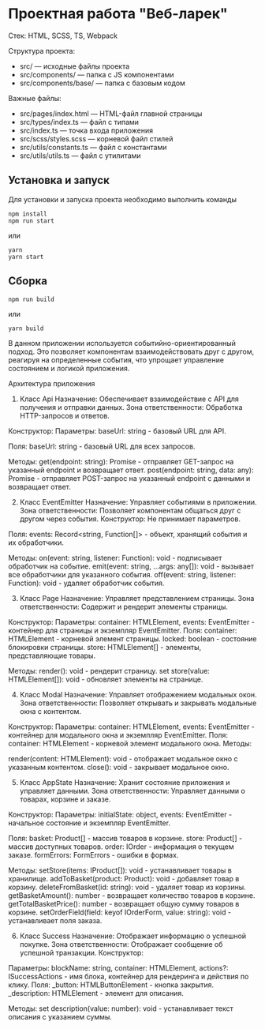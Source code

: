 # Проектная работа "Веб-ларек"

Стек: HTML, SCSS, TS, Webpack

Структура проекта:
- src/ — исходные файлы проекта
- src/components/ — папка с JS компонентами
- src/components/base/ — папка с базовым кодом

Важные файлы:
- src/pages/index.html — HTML-файл главной страницы
- src/types/index.ts — файл с типами
- src/index.ts — точка входа приложения
- src/scss/styles.scss — корневой файл стилей
- src/utils/constants.ts — файл с константами
- src/utils/utils.ts — файл с утилитами

## Установка и запуск
Для установки и запуска проекта необходимо выполнить команды

```
npm install
npm run start
```

или

```
yarn
yarn start
```
## Сборка

```
npm run build
```

или

```
yarn build
```

В данном приложении используется событийно-ориентированный подход. Это позволяет компонентам взаимодействовать друг с другом, реагируя на определенные события, что упрощает управление состоянием и логикой приложения.

Архитектура приложения
1. Класс Api
Назначение: Обеспечивает взаимодействие с API для получения и отправки данных.
Зона ответственности: Обработка HTTP-запросов и ответов.

Конструктор:
Параметры: baseUrl: string - базовый URL для API.

Поля:
baseUrl: string - базовый URL для всех запросов.

Методы:
get(endpoint: string): Promise<ApiResponse> - отправляет GET-запрос на указанный endpoint и возвращает ответ.
post(endpoint: string, data: any): Promise<ApiResponse> - отправляет POST-запрос на указанный endpoint с данными и возвращает ответ.

2. Класс EventEmitter
Назначение: Управляет событиями в приложении.
Зона ответственности: Позволяет компонентам общаться друг с другом через события.
Конструктор: Не принимает параметров.

Поля:
events: Record<string, Function[]> - объект, хранящий события и их обработчики.

Методы:
on(event: string, listener: Function): void - подписывает обработчик на событие.
emit(event: string, ...args: any[]): void - вызывает все обработчики для указанного события.
off(event: string, listener: Function): void - удаляет обработчик события.

3. Класс Page
Назначение: Управляет представлением страницы.
Зона ответственности: Содержит и рендерит элементы страницы.

Конструктор:
Параметры: container: HTMLElement, events: EventEmitter - контейнер для страницы и экземпляр EventEmitter.
Поля:
container: HTMLElement - корневой элемент страницы.
locked: boolean - состояние блокировки страницы.
store: HTMLElement[] - элементы, представляющие товары.

Методы:
render(): void - рендерит страницу.
set store(value: HTMLElement[]): void - обновляет элементы на странице.

4. Класс Modal
Назначение: Управляет отображением модальных окон.
Зона ответственности: Позволяет открывать и закрывать модальные окна с контентом.

Конструктор:
Параметры: container: HTMLElement, events: EventEmitter - контейнер для модального окна и экземпляр EventEmitter.
Поля:
container: HTMLElement - корневой элемент модального окна.
Методы:

render(content: HTMLElement): void - отображает модальное окно с указанным контентом.
close(): void - закрывает модальное окно.

5. Класс AppState
Назначение: Хранит состояние приложения и управляет данными.
Зона ответственности: Управляет данными о товарах, корзине и заказе.

Конструктор:
Параметры: initialState: object, events: EventEmitter - начальное состояние и экземпляр EventEmitter.

Поля:
basket: Product[] - массив товаров в корзине.
store: Product[] - массив доступных товаров.
order: IOrder - информация о текущем заказе.
formErrors: FormErrors - ошибки в формах.

Методы:
setStore(items: IProduct[]): void - устанавливает товары в хранилище.
addToBasket(product: Product): void - добавляет товар в корзину.
deleteFromBasket(id: string): void - удаляет товар из корзины.
getBasketAmount(): number - возвращает количество товаров в корзине.
getTotalBasketPrice(): number - возвращает общую сумму товаров в корзине.
setOrderField(field: keyof IOrderForm, value: string): void - устанавливает поля заказа.

6. Класс Success
Назначение: Отображает информацию о успешной покупке.
Зона ответственности: Отображает сообщение об успешной транзакции.
Конструктор:

Параметры: blockName: string, container: HTMLElement, actions?: ISuccessActions - имя блока, контейнер для рендеринга и действия по клику.
Поля:
_button: HTMLButtonElement - кнопка закрытия.
_description: HTMLElement - элемент для описания.

Методы:
set description(value: number): void - устанавливает текст описания с указанием суммы.